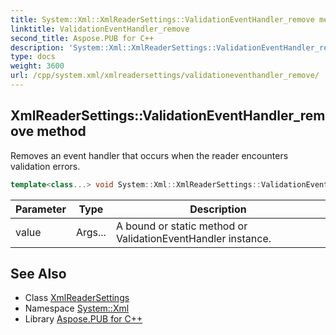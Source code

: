 ```yaml
---
title: System::Xml::XmlReaderSettings::ValidationEventHandler_remove method
linktitle: ValidationEventHandler_remove
second_title: Aspose.PUB for C++
description: 'System::Xml::XmlReaderSettings::ValidationEventHandler_remove method. Removes an event handler that occurs when the reader encounters validation errors in C++.'
type: docs
weight: 3600
url: /cpp/system.xml/xmlreadersettings/validationeventhandler_remove/
---
```

## XmlReaderSettings::ValidationEventHandler_remove method


Removes an event handler that occurs when the reader encounters validation errors.

```cpp
template<class...> void System::Xml::XmlReaderSettings::ValidationEventHandler_remove(Args... value)
```


| Parameter | Type | Description |
| --- | --- | --- |
| value | Args... | A bound or static method or ValidationEventHandler instance. |

## See Also

* Class [XmlReaderSettings](../)
* Namespace [System::Xml](../../)
* Library [Aspose.PUB for C++](../../../)

